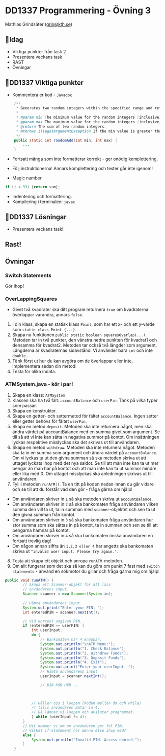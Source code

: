 # **DD1337 Programmering - Övning 3**
Mathias Grindsäter (grin@kth.se)

## 💬**Idag**
* Viktiga punkter från task 2
* Presentera veckans task
* RAST
* Övningar

## 💬**DD1337 Viktiga punkter**
* Kommentera er kod - `Javadoc`
```java
    /**
     * Generates two random integers within the specified range and returns their sum.
     *
     * @param min The minimum value for the random integers (inclusive).
     * @param max The maximum value for the random integers (inclusive).
     * @return The sum of two random integers.
     * @throws IllegalArgumentException If the min value is greater than the max value.
     */
    public static int randomAdd(int min, int max) {
        ...
    }
```

* Fortsatt många som inte formatterar korrekt - ger onödig komplettering.
* Följ instruktionerna! Annars komplettering och tester går inte igenom!

* Magic number

```java
if (i < 33) {return sum};
```
* Indentering och formattering.
* Kompilering i terminalen: `javac`

## 💬**DD1337 Lösningar**
* Presentera veckans task!
## **Rast!**

## **Övningar**

### Switch Statements
Gör ihop!

### OverLappingSquares
* Givet två kvadrater ska ditt program returnera
`true` om kvadraterna överlappar varandra, annars `false`.
1) I din klass, skapa en statisk klass `Point`, som har ett
x- och ett y-värde som `static class Point {...}`.
2) Skapa nu funktionen `public static boolean squaresOverlap(...)`.
Metoden tar in två punkter, den vänstra nedre punkten för kvadrat1
och densamma för kvadrat2. Metoden tar också två längder som argument.
Längderna är kvadraternas sidavstånd. Vi använder bara `int` och inte
`double`..
3) Tänk först ut hur du kan avgöra om de överlappar eller inte,
implementera sedan din metod!
4) Testa för olika indata. 

### ATMSystem.java - kör i par!

1) Skapa en klass: `ATMSystem`
2) Klassen ska ha två fält: `accountBalance`
och `userPin`. Tänk på vilka typer
som passar.
3) Skapa en konstruktor.
4) Skapa en getter- och  settermetod
för fältet `accountBalance`. Ingen setter eller getter
behövs för fältet `userPin`.
5) Skapa en metod `deposit`. Metoden ska inte 
returnera något, men ska ändra värdet på
accountBalance med en summa givet som argument.
Se till så att vi inte kan sätta in negativa summor på kontot.
Om insättningen lyckas respektive misslyckas ska det
skrivas ut till användaren.
6) Skapa en metod `withdraw`. Metoden ska inte 
returnera något. Metoden
ska ta in en summa som argument och ändra värdet på
`accountBalance`. Om vi lyckas ta ut den
givna summan så ska metoden skriva ut att 
uttaget lyckats ihop med det nya saldot.
Se till att man inte kan ta ut mer pengar
än man har på kontot och att man inte kan
ta ut summor mindre eller lika med 0. Om uttaget misslyckas
ska anledningen skrivas ut till användaren.
7) Fyll i metoden `runATM()`. Ta en titt på koden nedan innan du går vidare och se
till att du förstår vad den gör - fråga gärna om hjälp!
* Om användaren skriver in `1` så ska metoden skriva ut `accountBalance`.
* Om användaren skriver in `2` så ska bankomaten fråga användaren
vilken summa den vill ta ut, ta in summan med `scanner`-objektet
och sen ta ut den givna summan från kontot.
* Om användaren skriver in `3` så ska bankomaten fråga användaren
hur stor summa som ska sättas in på kontot, ta in summan och sen se
till att pengarna hamnar på kontot.
* Om användaren skriver in `4` så ska bankomaten önska användaren
en fortsatt trevlig dag!
* Om någon annan siffra än `1,2,3 eller 4` har angetts ska bankomaten
skriva ut `"invalid user input. Please try again."`.
8. Testa att skapa ett objekt och anropa `runATM`-metoden.
9. Om allt fungerar som det ska så kan du göra om punkt 7 fast med
`switch statements` - använd en sökmotor du gillar och fråga gärna mig om hjälp!

```java
public void runATM() {
        // Skapa ett Scanner-objekt för att läsa
        // användarens input.
        Scanner scanner = new Scanner(System.in);
        
        // Hämta användarens input.
        System.out.print("Enter your PIN: ");
        int enteredPIN = scanner.nextInt();

        // Vid korrekt angiven PIN.
        if (enteredPIN == userPIN) {
            int userInput;
            do {
                // Bankomaten har 4 knappar.
                System.out.println("\nATM Menu:");
                System.out.println("1. Check Balance");
                System.out.println("2. Withdraw Funds");
                System.out.println("3. Deposit Funds");
                System.out.println("4. Exit");
                System.out.print("Enter your userInput: ");
                // Hämta användarens input
                userInput = scanner.nextInt();

                // DIN KOD HÄR...

        
        
            // Håller oss i loopen (koden mellan do och while)
            // tills användaren matar in 4.
            // Då lämnar vi loopen och avslutar programmet.
            } while (userInput != 4); 
        }
        // Hit kommer vi om om användaren ger fel PIN.
        // Vilket if-statement hör denna else ihop med?
        else {
            System.out.println("Invalid PIN. Access denied.");
        }
    }
```


